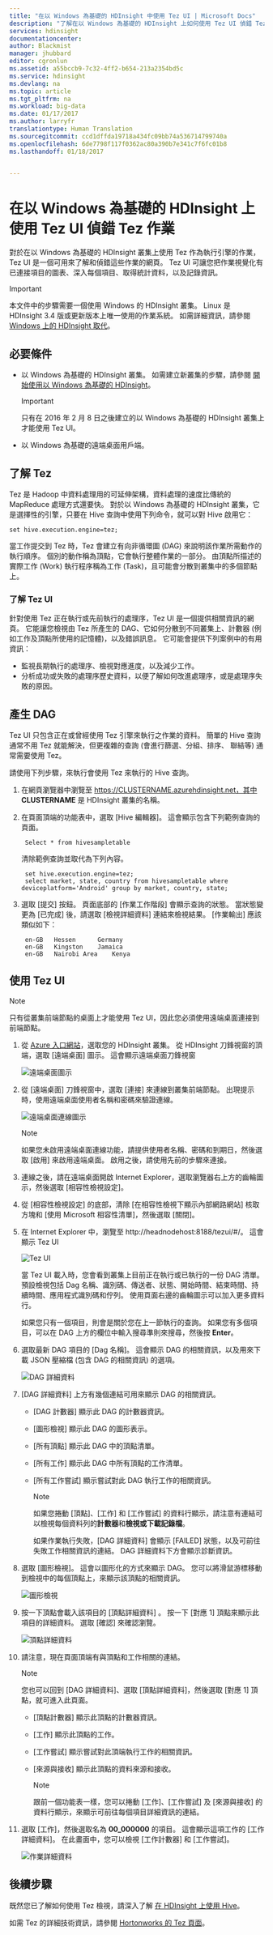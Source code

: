 ```yaml
---
title: "在以 Windows 為基礎的 HDInsight 中使用 Tez UI | Microsoft Docs"
description: "了解在以 Windows 為基礎的 HDInsight 上如何使用 Tez UI 偵錯 Tez 作業。"
services: hdinsight
documentationcenter: 
author: Blackmist
manager: jhubbard
editor: cgronlun
ms.assetid: a55bccb9-7c32-4ff2-b654-213a2354bd5c
ms.service: hdinsight
ms.devlang: na
ms.topic: article
ms.tgt_pltfrm: na
ms.workload: big-data
ms.date: 01/17/2017
ms.author: larryfr
translationtype: Human Translation
ms.sourcegitcommit: ccd1dffda19718a434fc09bb74a536714799740a
ms.openlocfilehash: 6de7798f117f0362ac80a390b7e341c7f6fc01b8
ms.lasthandoff: 01/18/2017


---
```

# <a name="use-the-tez-ui-to-debug-tez-jobs-on-windows-based-hdinsight"></a>在以 Windows 為基礎的 HDInsight 上使用 Tez UI 偵錯 Tez 作業
對於在以 Windows 為基礎的 HDInsight 叢集上使用 Tez 作為執行引擎的作業，Tez UI 是一個可用來了解和偵錯這些作業的網頁。 Tez UI 可讓您把作業視覺化有已連接項目的圖表、深入每個項目、取得統計資料，以及記錄資訊。

> [!IMPORTANT]
> 本文件中的步驟需要一個使用 Windows 的 HDInsight 叢集。 Linux 是 HDInsight 3.4 版或更新版本上唯一使用的作業系統。 如需詳細資訊，請參閱 [Windows 上的 HDInsight 取代](hdinsight-component-versioning.md#hdi-version-32-and-33-nearing-deprecation-date)。

## <a name="prerequisites"></a>必要條件
* 以 Windows 為基礎的 HDInsight 叢集。 如需建立新叢集的步驟，請參閱 [開始使用以 Windows 為基礎的 HDInsight](hdinsight-hadoop-tutorial-get-started-windows.md)。
  
  > [!IMPORTANT]
  > 只有在 2016 年 2 月 8 日之後建立的以 Windows 為基礎的 HDInsight 叢集上才能使用 Tez UI。
  > 
  > 
* 以 Windows 為基礎的遠端桌面用戶端。

## <a name="understanding-tez"></a>了解 Tez
Tez 是 Hadoop 中資料處理用的可延伸架構，資料處理的速度比傳統的 MapReduce 處理方式還要快。 對於以 Windows 為基礎的 HDInsight 叢集，它是選擇性的引擎，只要在 Hive 查詢中使用下列命令，就可以對 Hive 啟用它：

    set hive.execution.engine=tez;

當工作提交到 Tez 時，Tez 會建立有向非循環圖 (DAG) 來說明該作業所需動作的執行順序。 個別的動作稱為頂點，它會執行整體作業的一部分。 由頂點所描述的實際工作 (Work) 執行程序稱為工作 (Task)，且可能會分散到叢集中的多個節點上。

### <a name="understanding-the-tez-ui"></a>了解 Tez UI
針對使用 Tez 正在執行或先前執行的處理序，Tez UI 是一個提供相關資訊的網頁。 它能讓您檢視由 Tez 所產生的 DAG、它如何分散到不同叢集上、計數器 (例如工作及頂點所使用的記憶體)，以及錯誤訊息。 它可能會提供下列案例中的有用資訊：

* 監視長期執行的處理序、檢視對應進度，以及減少工作。
* 分析成功或失敗的處理序歷史資料，以便了解如何改進處理序，或是處理序失敗的原因。

## <a name="generate-a-dag"></a>產生 DAG
Tez UI 只包含正在或曾經使用 Tez 引擎來執行之作業的資料。 簡單的 Hive 查詢通常不用 Tez 就能解決，但更複雜的查詢 (會進行篩選、分組、排序、 聯結等) 通常需要使用 Tez。

請使用下列步驟，來執行會使用 Tez 來執行的 Hive 查詢。

1. 在網頁瀏覽器中瀏覽至 https://CLUSTERNAME.azurehdinsight.net，其中 **CLUSTERNAME** 是 HDInsight 叢集的名稱。
2. 在頁面頂端的功能表中，選取 [Hive 編輯器]。 這會顯示包含下列範例查詢的頁面。
   
        Select * from hivesampletable
   
    清除範例查詢並取代為下列內容。
   
        set hive.execution.engine=tez;
        select market, state, country from hivesampletable where deviceplatform='Android' group by market, country, state;
3. 選取 [提交] 按鈕。 頁面底部的 [作業工作階段] 會顯示查詢的狀態。 當狀態變更為 [已完成] 後，請選取 [檢視詳細資料] 連結來檢視結果。 [作業輸出] 應該類似如下：
   
        en-GB   Hessen      Germany
        en-GB   Kingston    Jamaica
        en-GB   Nairobi Area    Kenya

## <a name="use-the-tez-ui"></a>使用 Tez UI
> [!NOTE]
> 只有從叢集前端節點的桌面上才能使用 Tez UI，因此您必須使用遠端桌面連接到前端節點。
> 
> 

1. 從 [Azure 入口網站](https://portal.azure.com)，選取您的 HDInsight 叢集。 從 HDInsight 刀鋒視窗的頂端，選取 [遠端桌面] 圖示。 這會顯示遠端桌面刀鋒視窗
   
    ![遠端桌面圖示](./media/hdinsight-debug-tez-ui/remotedesktopicon.png)
2. 從 [遠端桌面] 刀鋒視窗中，選取 [連接] 來連線到叢集前端節點。 出現提示時，使用遠端桌面使用者名稱和密碼來驗證連線。
   
    ![遠端桌面連線圖示](./media/hdinsight-debug-tez-ui/remotedesktopconnect.png)
   
   > [!NOTE]
   > 如果您未啟用遠端桌面連線功能，請提供使用者名稱、密碼和到期日，然後選取 [啟用] 來啟用遠端桌面。 啟用之後，請使用先前的步驟來連接。
   > 
   > 
3. 連線之後，請在遠端桌面開啟 Internet Explorer，選取瀏覽器右上方的齒輪圖示，然後選取 [相容性檢視設定]。
4. 從 [相容性檢視設定] 的底部，清除 [在相容性檢視下顯示內部網路網站] 核取方塊和 [使用 Microsoft 相容性清單]，然後選取 [關閉]。
5. 在 Internet Explorer 中，瀏覽至 http://headnodehost:8188/tezui/#/。 這會顯示 Tez UI
   
    ![Tez UI](./media/hdinsight-debug-tez-ui/tezui.png)
   
    當 Tez UI 載入時，您會看到叢集上目前正在執行或已執行的一份 DAG 清單。 預設檢視包括 Dag 名稱、識別碼、傳送者、狀態、開始時間、結束時間、持續時間、應用程式識別碼和佇列。 使用頁面右邊的齒輪圖示可以加入更多資料行。
   
    如果您只有一個項目，則會是關於您在上一節執行的查詢。 如果您有多個項目，可以在 DAG 上方的欄位中輸入搜尋準則來搜尋，然後按 **Enter**。
6. 選取最新 DAG 項目的 [Dag 名稱]。 這會顯示 DAG 的相關資訊，以及用來下載 JSON 壓縮檔 (包含 DAG 的相關資訊) 的選項。
   
    ![DAG 詳細資料](./media/hdinsight-debug-tez-ui/dagdetails.png)
7. [DAG 詳細資料] 上方有幾個連結可用來顯示 DAG 的相關資訊。
   
   * [DAG 計數器] 顯示此 DAG 的計數器資訊。
   * [圖形檢視] 顯示此 DAG 的圖形表示。
   * [所有頂點] 顯示此 DAG 中的頂點清單。
   * [所有工作] 顯示此 DAG 中所有頂點的工作清單。
   * [所有工作嘗試] 顯示嘗試對此 DAG 執行工作的相關資訊。
     
     > [!NOTE]
     > 如果您捲動 [頂點]、[工作] 和 [工作嘗試] 的資料行顯示，請注意有連結可以檢視每個資料列的**計數器**和**檢視或下載記錄檔**。
     > 
     > 
     
     如果作業執行失敗，[DAG 詳細資料] 會顯示 [FAILED] 狀態，以及可前往失敗工作相關資訊的連結。 DAG 詳細資料下方會顯示診斷資訊。
8. 選取 [圖形檢視]。 這會以圖形化的方式來顯示 DAG。 您可以將滑鼠游標移動到檢視中的每個頂點上，來顯示該頂點的相關資訊。
   
    ![圖形檢視](./media/hdinsight-debug-tez-ui/dagdiagram.png)
9. 按一下頂點會載入該項目的 [頂點詳細資料] 。 按一下 [對應 1] 頂點來顯示此項目的詳細資料。 選取 [確認] 來確認瀏覽。
   
    ![頂點詳細資料](./media/hdinsight-debug-tez-ui/vertexdetails.png)
10. 請注意，現在頁面頂端有與頂點和工作相關的連結。
    
    > [!NOTE]
    > 您也可以回到 [DAG 詳細資料]、選取 [頂點詳細資料]，然後選取 [對應 1] 頂點，就可進入此頁面。
    > 
    > 
    
    * [頂點計數器] 顯示此頂點的計數器資訊。
    * [工作] 顯示此頂點的工作。
    * [工作嘗試] 顯示嘗試對此頂端執行工作的相關資訊。
    * [來源與接收] 顯示此頂點的資料來源和接收。
      
      > [!NOTE]
      > 跟前一個功能表一樣，您可以捲動 [工作]、[工作嘗試] 及 [來源與接收] 的資料行顯示，來顯示可前往每個項目詳細資訊的連結。
      > 
      > 
11. 選取 [工作]，然後選取名為 **00_000000** 的項目。 這會顯示這項工作的 [工作詳細資料]。 在此畫面中，您可以檢視 [工作計數器] 和 [工作嘗試]。
    
    ![作業詳細資料](./media/hdinsight-debug-tez-ui/taskdetails.png)

## <a name="next-steps"></a>後續步驟
既然您已了解如何使用 Tez 檢視，請深入了解 [在 HDInsight 上使用 Hive](hdinsight-use-hive.md)。

如需 Tez 的詳細技術資訊，請參閱 [Hortonworks 的 Tez 頁面](http://hortonworks.com/hadoop/tez/)。


